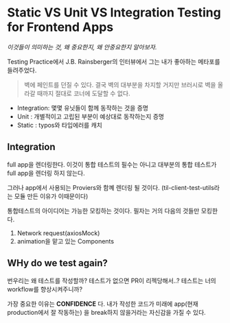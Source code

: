 # Static VS Unit VS Integration Testing for Frontend Apps

_이것들이 의미하는 것, 왜 중요한지, 왜 안중요한지 알아보자._

Testing Practice에서 J.B. Rainsberger의 인터뷰에서 그는 내가 좋아하는 메타포를 들려주었다.

> 벽에 페인트를 던질 수 있다. 결국 벽의 대부분을 차지할 거지만 브러시로 벽을 올라갈 때까지 절대로 코너에 도달할 수 없다.

- Integration: 몇몇 유닛들이 함께 동작하는 것을 증명
- Unit : 개별적이고 고립된 부분이 예상대로 동작하는지 증명
- Static : typos와 타입에러를 캐치

## Integration

full app을 렌더링한다. 이것이 통합 테스트의 필수는 아니고 대부분의 통합 테스트가 full app을 렌더링 하지 않는다.

그러나 app에서 사용되는 Proviers와 함꼐 렌더링 될 것이다. (til-client-test-utils라는 모듈 만든 이유가 이때문이다)

통합테스트의 아이디어는 가능한 모킹하는 것이다. 필자는 거의 다음의 것들만 모킹한다.

1. Network request(axiosMock)
2. animation을 맡고 있는 Components

## WHy do we test again?

번우리는 왜 테스트를 작성할까? 테스트가 없으면 PR이 리젝당해서..? 테스트는 너의 workflow를 향상시켜주니까?

가장 중요한 이유는 **CONFIDENCE** 다.
내가 작성한 코드가 미래에 app(현재 production에서 잘 작동하는) 을 break하지 않을거라는 자신감을 가질 수 있다.
